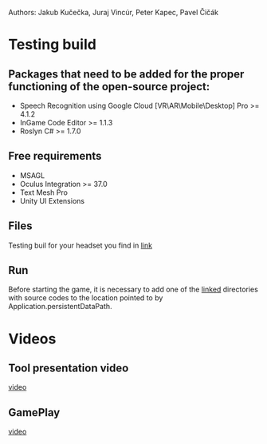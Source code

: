 Authors: Jakub Kučečka, Juraj Vincúr, Peter Kapec, Pavel Čičák

# Testing build
## Packages that need to be added for the proper functioning of the open-source project:
 - Speech Recognition using Google Cloud [VR\AR\Mobile\Desktop] Pro >= 4.1.2
 - InGame Code Editor >= 1.1.3
 - Roslyn C# >= 1.7.0

## Free requirements
 - MSAGL
 - Oculus Integration >= 37.0
 - Text Mesh Pro
 - Unity UI Extensions

## Files
Testing buil for your headset you find in [link](https://drive.google.com/file/d/1Pls64Khru_PQNxx_AXv_39UyQWNHGIkE/view?usp=sharing)

## Run
Before starting the game, it is necessary to add one of the [linked](https://drive.google.com/drive/folders/1zDH56n_0L6q5Bkw1v0o_fJpgtc_0iOPF?usp=sharing) directories with source codes to the location pointed to by Application.persistentDataPath.

# Videos
## Tool presentation video
[video](https://youtu.be/7HCWL81w11k)
## GamePlay
[video](https://youtu.be/OQ1R4sbpp6c)
